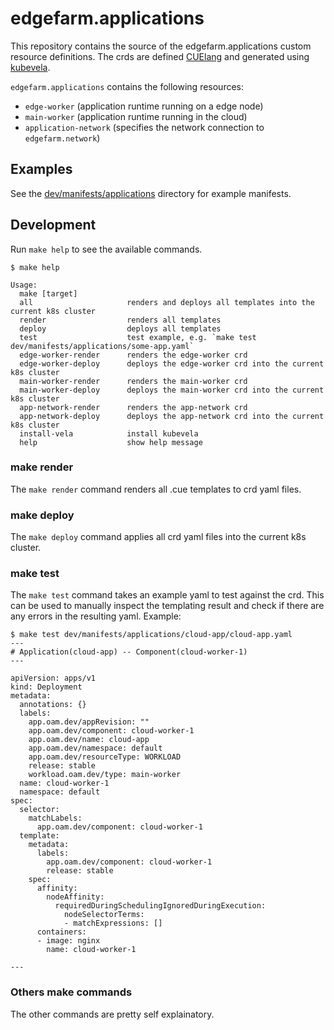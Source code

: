 # edgefarm.applications

This repository contains the source of the edgefarm.applications custom resource definitions. The crds are defined [CUElang](https://cuelang.org/docs/) and generated using [kubevela](https://kubevela.io/docs/). 

`edgefarm.applications` contains the following resources:
- `edge-worker` (application runtime running on a edge node)
- `main-worker` (application runtime running in the cloud)
- `application-network` (specifies the network connection to `edgefarm.network`)

## Examples

See the [dev/manifests/applications](dev/manifests/applications/README.md) directory for example manifests.

## Development

Run `make help` to see the available commands.
```
$ make help

Usage:
  make [target]
  all                     renders and deploys all templates into the current k8s cluster
  render                  renders all templates
  deploy                  deploys all templates
  test                    test example, e.g. `make test dev/manifests/applications/some-app.yaml`
  edge-worker-render      renders the edge-worker crd
  edge-worker-deploy      deploys the edge-worker crd into the current k8s cluster
  main-worker-render      renders the main-worker crd
  main-worker-deploy      deploys the main-worker crd into the current k8s cluster
  app-network-render      renders the app-network crd
  app-network-deploy      deploys the app-network crd into the current k8s cluster
  install-vela            install kubevela
  help                    show help message
```

### make render
The `make render` command renders all .cue templates to crd yaml files.
### make deploy
The `make deploy` command applies all crd yaml files into the current k8s cluster.
### make test
The `make test` command takes an example yaml to test against the crd. This can be used to manually
inspect the templating result and check if there are any errors in the resulting yaml.
Example:
```
$ make test dev/manifests/applications/cloud-app/cloud-app.yaml
---
# Application(cloud-app) -- Component(cloud-worker-1) 
---

apiVersion: apps/v1
kind: Deployment
metadata:
  annotations: {}
  labels:
    app.oam.dev/appRevision: ""
    app.oam.dev/component: cloud-worker-1
    app.oam.dev/name: cloud-app
    app.oam.dev/namespace: default
    app.oam.dev/resourceType: WORKLOAD
    release: stable
    workload.oam.dev/type: main-worker
  name: cloud-worker-1
  namespace: default
spec:
  selector:
    matchLabels:
      app.oam.dev/component: cloud-worker-1
  template:
    metadata:
      labels:
        app.oam.dev/component: cloud-worker-1
        release: stable
    spec:
      affinity:
        nodeAffinity:
          requiredDuringSchedulingIgnoredDuringExecution:
            nodeSelectorTerms:
            - matchExpressions: []
      containers:
      - image: nginx
        name: cloud-worker-1

---

```
### Others make commands
The other commands are pretty self explainatory.
